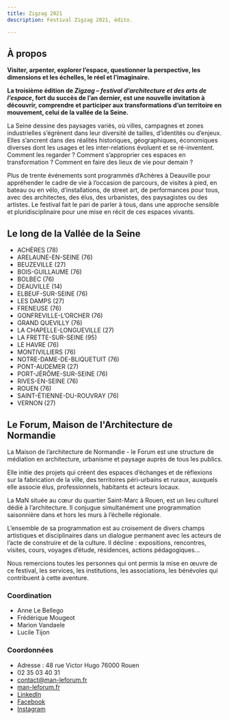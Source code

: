 ```yaml
---
title: Zigzag 2021
description: Festival Zigzag 2021, édito.

---
```

## À propos

**Visiter, arpenter, explorer l’espace, questionner la perspective, les dimensions et les échelles, le réel et l’imaginaire.**

**La troisième édition de _Zigzag – festival d’architecture et des arts de l’espace_, fort du succès de l’an dernier, est une nouvelle invitation à découvrir, comprendre et participer aux transformations d’un territoire en mouvement, celui de la vallée de la Seine.**

La Seine dessine des paysages variés, où villes, campagnes et zones industrielles s’égrènent dans leur diversité de tailles, d’identités ou d’enjeux. Elles s’ancrent dans des réalités historiques, géographiques, économiques diverses dont les usages et les inter-relations évoluent et se ré-inventent. Comment les regarder ? Comment s’approprier ces espaces en transformation ? Comment en faire des lieux de vie pour demain ?

Plus de trente événements sont programmés d’Achères à Deauville pour appréhender le cadre de vie à l’occasion de parcours, de visites à pied, en bateau ou en vélo, d’installations, de street art, de performances pour tous, avec des architectes, des élus, des urbanistes, des paysagistes ou des artistes. Le festival fait le pari de parler à tous, dans une approche sensible et pluridisciplinaire pour une mise en récit de ces espaces vivants.

## Le long de la Vallée de la Seine

* ACHÈRES (78)
* ARELAUNE-EN-SEINE (76)
* BEUZEVILLE (27)
* BOIS-GUILLAUME (76)
* BOLBEC (76)
* DEAUVILLE (14)
* ELBEUF-SUR-SEINE (76)
* LES DAMPS (27)
* FRENEUSE (76)
* GONFREVILLE-L’ORCHER (76)
* GRAND QUEVILLY (76)
* LA CHAPELLE-LONGUEVILLE (27)
* LA FRETTE-SUR-SEINE (95) 
* LE HAVRE (76)
* MONTIVILLIERS (76)
* NOTRE-DAME-DE-BLIQUETUIT (76)
* PONT-AUDEMER (27)
* PORT-JÉRÔME-SUR-SEINE (76)
* RIVES-EN-SEINE (76)
* ROUEN (76)
* SAINT-ÉTIENNE-DU-ROUVRAY (76)
* VERNON (27)

## Le Forum, Maison de l'Architecture de Normandie

La Maison de l’architecture de Normandie - le Forum est une structure de médiation en architecture, urbanisme et paysage auprès de tous les publics.

Elle initie des projets qui créent des espaces d’échanges et de réflexions sur la fabrication de la ville, des territoires péri-urbains et ruraux, auxquels elle associe élus, professionnels, habitants et acteurs locaux.

La MaN située au cœur du quartier Saint-Marc à Rouen, est un lieu culturel dédié à l’architecture. Il conjugue simultanément une programmation saisonnière dans et hors les murs à l’échelle régionale.

L’ensemble de sa programmation est au croisement de divers champs artistiques et disciplinaires dans un dialogue permanent avec les acteurs de l’acte de construire et de la culture. Il décline : expositions, rencontres, visites, cours, voyages d’étude, résidences, actions pédagogiques...

Nous remercions toutes les personnes qui ont permis la mise en œuvre de ce festival, les services, les institutions, les associations, les bénévoles qui contribuent à cette aventure.

### Coordination

* Anne Le Bellego
* Frédérique Mougeot
* Marion Vandaele
* Lucile Tijon

### Coordonnées

* Adresse : 48 rue Victor Hugo 76000 Rouen
* 02 35 03 40 31
* [contact@man-leforum.fr](mailto:contact@man-leforum.fr)
* [man-leforum.fr](http://man-leforum.fr)
* [LinkedIn](https://www.linkedin.com/company/maison-de-l-architecture-de-normandie-le-forum/)
* [Facebook](https://www.facebook.com/maisondelarchitecturedenormandieleforum/)
* [Instagram](https://www.instagram.com/man_leforum/)